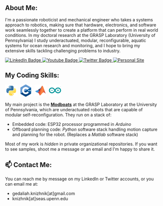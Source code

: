<!--
**gedaliahknizhnik/gedaliahknizhnik** is a ✨ _special_ ✨ repository because its `README.md` (this file) appears on your GitHub profile.

Here are some ideas to get you started:

- 🔭 I’m currently working on ...
- 🌱 I’m currently learning ...
- 👯 I’m looking to collaborate on ...
- 🤔 I’m looking for help with ...
- 💬 Ask me about ...
- 📫 How to reach me: ...
- 😄 Pronouns: ...
- ⚡ Fun fact: ...
-->

## About Me:

I'm a passionate roboticist and mechanical engineer who takes a systems approach to robotics, making sure that hardware, electronics, and software work seamlessly together to create a platform that can perform in real world conditions. In my doctoral research at the GRASP Laboratory (University of Pennsylvania) I study underactuated, modular, reconfigurable, aquatic systems for ocean research and monitoring, and I hope to bring my extensive skills tackling challenging problems to industry.

<div id="badges">
  <a href="https://www.linkedin.com/in/gedaliahknizhnik/">
    <img src="https://img.shields.io/badge/LinkedIn-blue?style=for-the-badge&logo=linkedin&logoColor=white" alt="LinkedIn Badge"/>
  </a>
  <a href="https://www.youtube.com/watch?v=TtMEzn5ZqEM&list=PLWTjrSTcOyJe9oPj0zjHFfAE8DuJJByv1">
    <img src="https://img.shields.io/badge/YouTube-red?style=for-the-badge&logo=youtube&logoColor=white" alt="Youtube Badge"/>
  </a>
  <a href="https://twitter.com/GedaliahKnizhn1">
    <img src="https://img.shields.io/badge/Twitter-blue?style=for-the-badge&logo=twitter&logoColor=white" alt="Twitter Badge"/>
  </a>
  <a href="https://www.gedaliahknizhnik.com">
    <img src="https://img.shields.io/badge/Homepage-lightgrey?style=for-the-badge" alt="Personal Site"/>
  </a>
</div>

## My Coding Skills:
<div>
  <img src="https://github.com/devicons/devicon/blob/master/icons/python/python-original.svg" title="Python" alt="Python" width="40" height="40"/>&nbsp;
  <img src="https://github.com/devicons/devicon/blob/master/icons/cplusplus/cplusplus-original.svg" title="C++" alt="C++" width="40" height="40"/>&nbsp;
  <img src="https://github.com/devicons/devicon/blob/master/icons/matlab/matlab-original.svg" title="MATLAB" alt="MATLAB" width="40" height="40"/>&nbsp;
  <img src="https://github.com/devicons/devicon/blob/master/icons/arduino/arduino-original.svg" title="Arduino" alt="Arduino" width="40" height="40"/>&nbsp;
</div>

My main project is the [**Modboats**](www.modlabupenn.org/modboats) at the GRASP Laboratory at the University of Pennsylvania, which are underactuated robots that are capable of modular self-reconfiguration. They run on a stack of:
* Embedded code: ESP32 processor programmed in *Arduino*
* Offboard planning code: *Python* software stack handling motion capture and planning for the robot. (Replaces a *Matlab* software stack)

Most of my work is *hidden* in private organizational repositories. If you want to see samples, shoot me a message or an email and I'm happy to share it.


## 📫 Contact Me:

You can reach me by message on my LinkedIn or Twitter accounts, or you can email me at:

* gedaliah.knizhnik[at]gmail.com
* knizhnik[at]seas.upenn.edu
